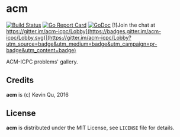 # acm

[![Build Status](https://secure.travis-ci.org/quchunguang/acm.png?branch=master)](http://travis-ci.org/quchunguang/acm)
[![Go Report Card](https://goreportcard.com/badge/github.com/quchunguang/acm)](https://goreportcard.com/report/github.com/quchunguang/acm)
[![GoDoc](https://godoc.org/github.com/quchunguang/acm?status.svg)](https://godoc.org/github.com/quchunguang/acm)
[![Join the chat at https://gitter.im/acm-icpc/Lobby](https://badges.gitter.im/acm-icpc/Lobby.svg)](https://gitter.im/acm-icpc/Lobby?utm_source=badge&utm_medium=badge&utm_campaign=pr-badge&utm_content=badge)

ACM-ICPC problems' gallery.

## Credits

**acm** is (c) Kevin Qu, 2016

## License

**acm** is distributed under the MIT License, see `LICENSE` file for details.

